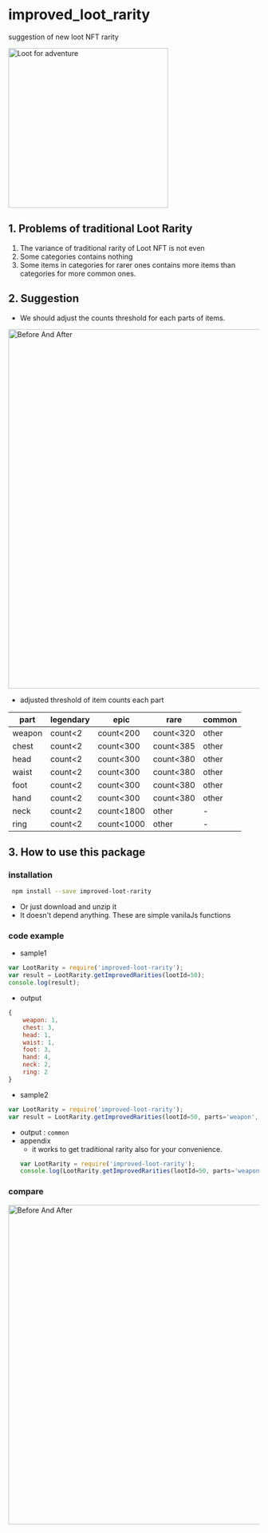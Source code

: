 # improved_loot_rarity
suggestion of new loot NFT rarity

<img src="https://github.com/hwangyukr/improved-loot-rarity/blob/master/docs/loot.png?raw=true" alt="Loot for adventure" width="320px">

## 1. Problems of traditional Loot Rarity
 1. The variance of traditional rarity of Loot NFT is not even
 2. Some categories contains nothing
 3. Some items in categories for rarer ones contains more items than categories for more common ones.


## 2. Suggestion
 - We should adjust the counts threshold for each parts of items.

 <img src="https://github.com/hwangyukr/improved-loot-rarity/blob/master/docs/before_after.png?raw=true" alt="Before And After" width="720px">

 - adjusted threshold of item counts each part

|part|legendary|epic|rare|common|
 |---|---|---|---|---|
 |weapon|count<2|count<200|count<320|other|
 |chest|count<2|count<300|count<385|other|
 |head|count<2|count<300|count<380|other|
 |waist|count<2|count<300|count<380|other|
 |foot|count<2|count<300|count<380|other|
 |hand|count<2|count<300|count<380|other|
 |neck|count<2|count<1800|other|-|
 |ring|count<2|count<1000|other|-|

## 3. How to use this package

### installation
```bash
 npm install --save improved-loot-rarity
```
 - Or just download and unzip it
 - It doesn't depend anything. These are simple vanilaJs functions

### code example

 - sample1
```javascript
var LootRarity = require('improved-loot-rarity');
var result = LootRarity.getImprovedRarities(lootId=50);
console.log(result);
```
  - output
  ```javascript
  {
      weapon: 1,
      chest: 3,
      head: 1,
      waist: 1,
      foot: 3,
      hand: 4,
      neck: 2,
      ring: 2
  }
  ```
 - sample2
  ```javascript
  var LootRarity = require('improved-loot-rarity');
  var result = LootRarity.getImprovedRarities(lootId=50, parts='weapon', value_type='tier');
  ```
  - output : `common`
 - appendix
   - it works to get traditional rarity also for your convenience.
   ```javascript
   var LootRarity = require('improved-loot-rarity');
   console.log(LootRarity.getImprovedRarities(lootId=50, parts='weapon', value_type='tier')); // 'common'
   ```

### compare
<img src="https://github.com/hwangyukr/improved-loot-rarity/blob/master/docs/charts.png?raw=true" alt="Before And After" width="640px">
